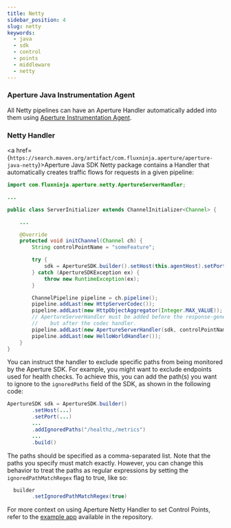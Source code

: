 ```yaml
---
title: Netty
sidebar_position: 4
slug: netty
keywords:
  - java
  - sdk
  - control
  - points
  - middleware
  - netty
---
```


### Aperture Java Instrumentation Agent

All Netty pipelines can have an Aperture Handler automatically added into them
using [Aperture Instrumentation Agent][javaagent].

### Netty Handler

<a
href={`https://search.maven.org/artifact/com.fluxninja.aperture/aperture-java-netty`}>Aperture
Java SDK Netty package</a> contains a Handler that automatically creates traffic
flows for requests in a given pipeline:

```java
import com.fluxninja.aperture.netty.ApertureServerHandler;

...

public class ServerInitializer extends ChannelInitializer<Channel> {

    ...

    @Override
    protected void initChannel(Channel ch) {
        String controlPointName = "someFeature";

        try {
            sdk = ApertureSDK.builder().setHost(this.agentHost).setPort(this.agentPort).build();
        } catch (ApertureSDKException ex) {
            throw new RuntimeException(ex);
        }

        ChannelPipeline pipeline = ch.pipeline();
        pipeline.addLast(new HttpServerCodec());
        pipeline.addLast(new HttpObjectAggregator(Integer.MAX_VALUE));
        // ApertureServerHandler must be added before the response-generating HelloWorldHandler,
        //    but after the codec handler.
        pipeline.addLast(new ApertureServerHandler(sdk, controlPointName));
        pipeline.addLast(new HelloWorldHandler());
    }
}
```

You can instruct the handler to exclude specific paths from being monitored by
the Aperture SDK. For example, you might want to exclude endpoints used for
health checks. To achieve this, you can add the path(s) you want to ignore to
the `ignoredPaths` field of the SDK, as shown in the following code:

```java
ApertureSDK sdk = ApertureSDK.builder()
        .setHost(...)
        .setPort(...)
        ...
        .addIgnoredPaths("/healthz,/metrics")
        ...
        .build()
```

The paths should be specified as a comma-separated list. Note that the paths you
specify must match exactly. However, you can change this behavior to treat the
paths as regular expressions by setting the `ignoredPathMatchRegex` flag to
true, like so:

```java
  builder
        .setIgnoredPathMatchRegex(true)
```

For more context on using Aperture Netty Handler to set Control Points, refer to
the [example app][netty-example] available in the repository.

[netty-example]:
  https://github.com/fluxninja/aperture-java/tree/releases/aperture-java/v1.0.0/examples/netty-example
[javaagent]:
  /integrations/flow-control/sdk/java/using-instrumentation-agent-to-automatically-set-control-points-using-java-sdk

